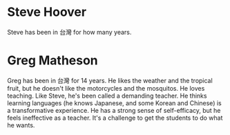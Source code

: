 # Steve Hoover

Steve has been in 台灣 for how many years.

# Greg Matheson

Greg has been in 台灣 for 14 years. He likes the weather and the tropical fruit, but he doesn't like the motorcycles and the mosquitos. He loves teaching. Like Steve, he's been called a demanding teacher. He thinks learning languages (he knows Japanese, and some Korean and Chinese) is a transformative experience. He has a strong sense of self-efficacy, but he feels ineffective as a teacher. It's a challenge to get the students to do what he wants.
